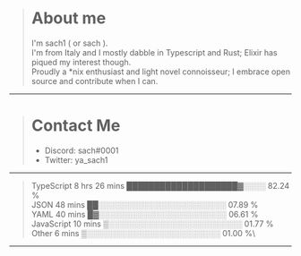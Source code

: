 > # About me
>
> I'm sach1 ( or sach ).  
> I'm from Italy and I mostly dabble in Typescript and Rust; Elixir has piqued my interest though.  
> Proudly a \*nix enthusiast and light novel connoisseur; I embrace open source and contribute when I can.  

---

> # Contact Me
>
> - Discord: sach#0001
> - Twitter: ya_sach1

---

<!--START_SECTION:waka-->
>TypeScript   8 hrs 26 mins   ████████████████████▓░░░░   82.24 %\
>JSON         48 mins         ██░░░░░░░░░░░░░░░░░░░░░░░   07.89 %\
>YAML         40 mins         █▓░░░░░░░░░░░░░░░░░░░░░░░   06.61 %\
>JavaScript   10 mins         ▒░░░░░░░░░░░░░░░░░░░░░░░░   01.77 %\
>Other        6 mins          ▒░░░░░░░░░░░░░░░░░░░░░░░░   01.00 %\
---
<!--END_SECTION:waka-->
